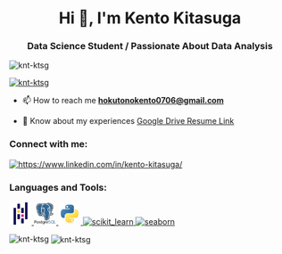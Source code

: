 <h1 align="center">Hi 👋, I'm Kento Kitasuga</h1>
<h3 align="center">Data Science Student / Passionate About Data Analysis</h3>

<p align="left"> <img src="https://komarev.com/ghpvc/?username=knt-ktsg&label=Profile%20views&color=0e75b6&style=flat" alt="knt-ktsg" /> </p>

<p align="left"> <a href="https://github.com/ryo-ma/github-profile-trophy"><img src="https://github-profile-trophy.vercel.app/?username=knt-ktsg" alt="knt-ktsg" /></a> </p>

- 📫 How to reach me **hokutonokento0706@gmail.com**

- 📄 Know about my experiences [Google Drive Resume Link](https://drive.google.com/file/d/1B8TWgSObjh5JYR-2goW79IDUguCw5yKA/view?usp=sharing)

<h3 align="left">Connect with me:</h3>
<p align="left">
<a href="https://linkedin.com/in/https://www.linkedin.com/in/kento-kitasuga/" target="blank"><img align="center" src="https://raw.githubusercontent.com/rahuldkjain/github-profile-readme-generator/master/src/images/icons/Social/linked-in-alt.svg" alt="https://www.linkedin.com/in/kento-kitasuga/" height="30" width="40" /></a>
</p>

<h3 align="left">Languages and Tools:</h3>
<p align="left"> <a href="https://pandas.pydata.org/" target="_blank" rel="noreferrer"> <img src="https://raw.githubusercontent.com/devicons/devicon/2ae2a900d2f041da66e950e4d48052658d850630/icons/pandas/pandas-original.svg" alt="pandas" width="40" height="40"/> </a> <a href="https://www.postgresql.org" target="_blank" rel="noreferrer"> <img src="https://raw.githubusercontent.com/devicons/devicon/master/icons/postgresql/postgresql-original-wordmark.svg" alt="postgresql" width="40" height="40"/> </a> <a href="https://www.python.org" target="_blank" rel="noreferrer"> <img src="https://raw.githubusercontent.com/devicons/devicon/master/icons/python/python-original.svg" alt="python" width="40" height="40"/> </a> <a href="https://scikit-learn.org/" target="_blank" rel="noreferrer"> <img src="https://upload.wikimedia.org/wikipedia/commons/0/05/Scikit_learn_logo_small.svg" alt="scikit_learn" width="40" height="40"/> </a> <a href="https://seaborn.pydata.org/" target="_blank" rel="noreferrer"> <img src="https://seaborn.pydata.org/_images/logo-mark-lightbg.svg" alt="seaborn" width="40" height="40"/> </a> </p>

<p><img align="left" src="https://github-readme-stats.vercel.app/api/top-langs?username=knt-ktsg&show_icons=true&locale=en&layout=compact" alt="knt-ktsg" /></p>

<p>&nbsp;<img align="center" src="https://github-readme-stats.vercel.app/api?username=knt-ktsg&show_icons=true&locale=en" alt="knt-ktsg" /></p>
